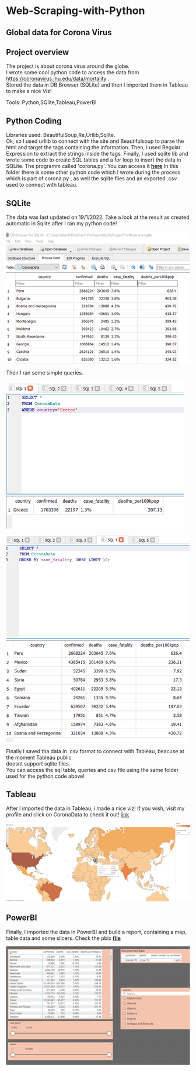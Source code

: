 # Web-Scraping-with-Python
## Global data for Corona Virus

## Project overview
The project is about corona virus around the globe.  
I wrote some cool python code to access the data from https://coronavirus.jhu.edu/data/mortality .   
Stored the data in DB Browser (SQLite) and then I imported them in Tableau to make a nice Viz!

Tools: Python,SQlite,Tableau,PowerBI

## Python Coding
Libraries used: BeautifulSoup,Re,Urllib,Sqlite.       
Ok, so I used urllib to connect with the site and Beautifulsoup to parse the html and target the tags
containing the information. Then, I used Regular Expression to extract the strings inside the tags. Finally,
I used sqlite lib and wrote some code to create SQL tables and a for loop to insert the data in SQLite. The 
programm called 'corona.py'. You can access it **[here](https://github.com/DimKaisaris/Web-Scraping-with-Python/tree/main/Python%20Code)**
In this folder there is some other python code which I wrote during the process which is part of corona.py , as well the sqlite files and an exported .csv  
used to connect with tableau.

## SQLite
The data was last updated on 19/1/2022. Take a look at the result as created automatic in Sqlite after I ran my python code!

![shot35](images/Screenshot_35.png)

Then I ran some simple queries.

![shot1](images/Screenshot_1.png)

![shot2](images/Screenshot_2.png)

Finally I saved tha data in .csv format to connect with Tableau, beacuse at the moment Tableau public  
doesnt support sqlite files.  
You can access the sql table, queries and csv file using the same folder used for the python code above!

## Tableau
After I imported the data in Tableau, i made a nice viz! 
If you wish, visit my profile and click on CoronaData to check it out! [link](https://public.tableau.com/app/profile/dimitris.kaisaris4695)

![shot3](images/Screenshot_3.png)


## PowerBI
Finally, I imported the data in PowerBI and build a report, containing a map,  
table data and some slicers. Check the pbix **[file](https://github.com/DimKaisaris/Web-Scraping-with-Python/blob/main/images/PBImap.pbix)**

![shot36](images/Screenshot_36.png)
  



